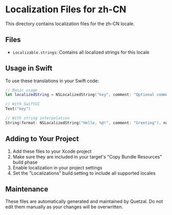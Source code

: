 # Localization Files for zh-CN

This directory contains localization files for the zh-CN locale.

## Files
- `Localizable.strings`: Contains all localized strings for this locale

## Usage in Swift
To use these translations in your Swift code:

```swift
// Basic usage
let localizedString = NSLocalizedString("key", comment: "Optional comment")

// With SwiftUI
Text("key")

// With string interpolation
String(format: NSLocalizedString("Hello, %@!", comment: "Greeting"), name)
```

## Adding to Your Project
1. Add these files to your Xcode project
2. Make sure they are included in your target's "Copy Bundle Resources" build phase
3. Enable localization in your project settings
4. Set the "Localizations" build setting to include all supported locales

## Maintenance
These files are automatically generated and maintained by Quetzal.
Do not edit them manually as your changes will be overwritten.